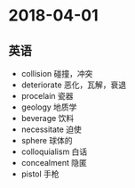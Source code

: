 # 2018-04-01

## 英语
* collision 碰撞，冲突
* deteriorate 恶化，瓦解，衰退
* procelain 瓷器
* geology 地质学
* beverage 饮料
* necessitate 迫使
* sphere 球体的
* colloquialism 白话
* concealment 隐匿
* pistol 手枪
